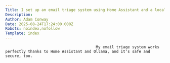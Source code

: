 ```yaml
---
Title: I set up an email triage system using Home Assistant and a local LLM, here's how you can too
Description: 
Author: Adam Conway
Date: 2025-08-24T17:24:00.000Z
Robots: noindex,nofollow
Template: index
---
```


                                            My email triage system works perfectly thanks to Home Assistant and Ollama, and it's safe and secure, too.
                                        